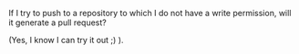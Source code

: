 If I try to push to a repository to which I do not have a write permission, will it generate a pull request? 

(Yes, I know I can try it out ;) ).



